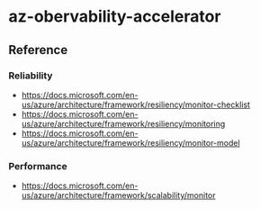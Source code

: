 # az-obervability-accelerator

## Reference

### Reliability

- https://docs.microsoft.com/en-us/azure/architecture/framework/resiliency/monitor-checklist
- https://docs.microsoft.com/en-us/azure/architecture/framework/resiliency/monitoring
- https://docs.microsoft.com/en-us/azure/architecture/framework/resiliency/monitor-model

### Performance

- https://docs.microsoft.com/en-us/azure/architecture/framework/scalability/monitor
